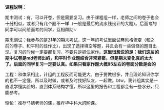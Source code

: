 **课程说明：**

期中测试：有，可以开卷，但是需要复习。由于课程组一样，老师之间的卷子也会十分相似，或者只有几个题不一样（一般是最后的流水线设计的大题）。后面考的同学可以问前面考的同学，互相帮助~

期末测试：我参与的是21年的期末考试，这一年的考试里面试卷风格骤变（和之前的卷子、和平时的佳作比），出现了选择填空等题，并且会有一些偏怪的题目出现。复习的时候一定要都复习，不要只是抓住家作。**这里很想说的是：我们这届的期中试卷是md老师出的，和平时作业题结合非常紧密。但是期末变化真的太大了。后面的同学复习一定要认真。如果只看家作题大概85左右的卷面分数是会的**

工程：和体系相比，计组的工程反而可能更大。由于要做很多，并且理论知识你学的也不一定懂，所以及时做，或者及时找好队友，一起做。btw，我计组其实是一直没学懂实验的，直到体系结构才懂，所以这里的报告和工程都会有一些水分，只能参考。

理论：推荐马德老师的课，推荐华中科大的网课。

